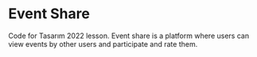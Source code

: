 # Event Share
Code for Tasarım 2022 lesson.
Event share is a platform where users can view events by other users and participate and rate them.
